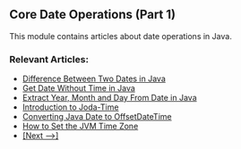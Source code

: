 ## Core Date Operations (Part 1)
This module contains articles about date operations in Java.

### Relevant Articles: 
- [Difference Between Two Dates in Java](http://www.baeldung.com/java-date-difference)
- [Get Date Without Time in Java](http://www.baeldung.com/java-date-without-time)
- [Extract Year, Month and Day From Date in Java](https://www.baeldung.com/java-year-month-day)
- [Introduction to Joda-Time](http://www.baeldung.com/joda-time)
- [Converting Java Date to OffsetDateTime](https://www.baeldung.com/java-convert-date-to-offsetdatetime)
- [How to Set the JVM Time Zone](https://www.baeldung.com/java-jvm-time-zone)
- [[Next -->]](/core-java-modules/core-java-date-operations-2)
